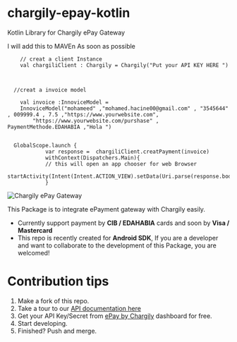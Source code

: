 # chargily-epay-kotlin
Kotlin Library for Chargily ePay Gateway

I will add this to MAVEn As soon as possible

        // creat a client Instance
        val chargiliClient : Chargily = Chargily("Put your API KEY HERE ")
        


      //creat a invoice model 
      
        val invoice :InnoviceModel = 
        InnoviceModel("mohameed" ,"mohamed.hacine00@gmail.com" , "3545644" , 009999.4 , 7.5 ,"https://www.yourwebsite.com",
            "https://www.yourwebsite.com/purshase" , PaymentMethode.EDAHABIA ,"Hola ")
            

      GlobalScope.launch {
                var response =  chargiliClient.creatPayment(invoice)
                withContext(Dispatchers.Main){
                // this will open an app chooser for web Browser
                  startActivity(Intent(Intent.ACTION_VIEW).setData(Uri.parse(response.body()?.checkout_url.toString())))
                }

![Chargily ePay Gateway](https://raw.githubusercontent.com/Chargily/epay-gateway-php/main/assets/banner-1544x500.png "Chargily ePay Gateway")

 This Package is to integrate ePayment gateway with Chargily easily.
- Currently support payment by **CIB / EDAHABIA** cards and soon by **Visa / Mastercard** 
- This repo is recently created for **Android SDK**, If you are a developer and want to collaborate to the development of this Package, you are welcomed!

# Contribution tips
1. Make a fork of this repo.
2. Take a tour to our [API documentation here](https://dev.chargily.com/docs/#/epay_integration_via_api)
3. Get your API Key/Secret from [ePay by Chargily](https://epay.chargily.com.dz) dashboard for free.
4. Start developing.
5. Finished? Push and merge.

